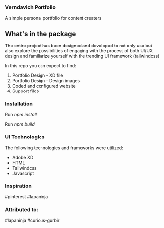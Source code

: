 <h3>Verndavich Portfolio</h3>
<p>A simple personal portfolio for content creaters</p>

<h2>What's in the package</h2>
<p>The entire project has been designed and developed to not only use but also explore the possibilities of 
engaging with the process of both UI/UX design and familiarize yourself with the trending UI framework (tailwindcss)</p>
<p>In this repo you can expect to find:</p>
<ol>
<li>Portfolio Design - XD file</li>
<li>Portfolio Design - Design images</li>
<li>Coded and configured website</li>
<li>Support files</li>
</ol>

<h3>Installation</h3>
<p>Run <i>npm install</i></p>
<p>Run <i>npm build</i></p>

<h3>UI Technologies</h3>
<p>The following technologies and frameworks were utilized:</p>
<ul>
<li>Adobe XD</li>
<li>HTML</li>
<li>Tailwindcss</li>
<li>Javascript</li>
</ul>
<h3>Inspiration</h3>
#pinterest
#lapaninja

<h3>Attributed to:</h3>
#lapaninja
#curious-gurbir